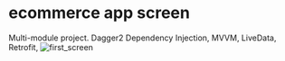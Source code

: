 # ecommerce app screen
Multi-module project. Dagger2 Dependency Injection, 
MVVM, LiveData, Retrofit, 
![first_screen](https://user-images.githubusercontent.com/83759412/159343343-c358c861-8df0-40dc-86f8-305d14ffd4ae.png)
